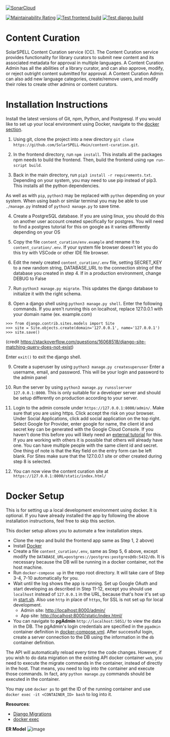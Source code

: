 [![SonarCloud](https://sonarcloud.io/images/project_badges/sonarcloud-white.svg)](https://sonarcloud.io/dashboard?id=SolarSPELL-Main_content-curation)

[![Maintainability Rating](https://sonarcloud.io/api/project_badges/measure?project=SolarSPELL-Main_content-curation&metric=sqale_rating)](https://sonarcloud.io/dashboard?id=SolarSPELL-Main_content-curation)
[![Test frontend build](https://github.com/SolarSPELL-Main/content-curation/actions/workflows/frontend_build.yml/badge.svg)](https://github.com/SolarSPELL-Main/content-curation/actions/workflows/frontend_build.yml)
[![Test django build](https://github.com/SolarSPELL-Main/content-curation/actions/workflows/django_build.yml/badge.svg)](https://github.com/SolarSPELL-Main/content-curation/actions/workflows/django_build.yml)

# Content Curation

SolarSPELL Content Curation service (CC). The Content Curation service provides functionality for library curators to submit new content and its associated metadata for approval in multiple languages. A Content Curation Admin has all the abilities of a library  curator, and can also approve, modify, or reject outright content submitted for approval. A Content Curation Admin can also add new language categories, create/remove users, and modify their roles to create other admins or content curators.

# Installation Instructions

Install the latest versions of Git, npm, Python, and Postgresql. If you would like to set up your local environment using Docker, navigate to the [docker section](#docker-setup).

1. Using git, clone the project into a new directory `git clone https://github.com/SolarSPELL-Main/content-curation.git`.

2. In the frontend directory, run `npm install`. This installs all the packages npm needs to build the frontend. Then, build the frontend using `npm run-script build`.

3. Back in the main directory, run `pip3 install -r requirements.txt`. Depending on your system, you may need to use pip instead of pip3. This installs all the python dependencies.

As well as with `pip`, `python3` may be replaced with `python` depending on your system. When using bash or similar terminal you may be able to use `./manage.py` instead of `python3 manage.py` to save time.

4. Create a PostgreSQL database. If you are using linux, you should do this on another user account created specifically for postgres. You will need to find a postgres tutorial for this on google as it varies differently depending on your OS

5. Copy the file `content_curation/env.example` and rename it to `content_curation/.env`. If your system file browser doesn't let you do this try with VSCode or other IDE file browser.

6. Edit the newly created `content_curation/.env` file, setting SECRET_KEY to a new random string, DATABASE_URL to the connection string of the database you created in step 4. If in a production environment, change DEBUG to False

7. Run `python3 manage.py migrate`. This updates the django database to initialize it with the right schema.

8. Open a django shell using `python3 manage.py shell`. Enter the following commands. If you aren't running this on localhost, replace 127.0.0.1 with your domain name (ex. example.com)

```
>>> from django.contrib.sites.models import Site
>>> site = Site.objects.create(domain='127.0.0.1', name='127.0.0.1')
>>> site.save()
```

(credit https://stackoverflow.com/questions/16068518/django-site-matching-query-does-not-exist)

Enter `exit()` to exit the django shell.

9. Create a superuser by using `python3 manage.py createsuperuser` Enter a username, email, and password. This will be your login and password to the admin panel

10. Run the server by using `python3 manage.py runsslserver 127.0.0.1:8000`. This is only suitable for a developer server and should be setup differently on production according to your server.

11. Login to the admin console under `https://127.0.0.1:8000/admin/`. Make sure that you are using https. Click accept the risk on your browser. Under Social Applications, click add social application on the top right. Select Google for Provider, enter google for name, the client id and secret key can be generated with the Google Cloud Console. If you haven't done this before you will likely need an [external tutorial](https://dev.to/mdrhmn/django-google-authentication-using-django-allauth-18f8) for this. If you are working with others it is possible that others will already have one. You can have multiple people with the same client id and secret. One thing of note is that the Key field on the entry form can be left blank. For Sites make sure that the 127.0.0.1 site or other created during step 8 is selected.

12. You can now view the content curation site at `https://127.0.0.1:8000/static/index.html/`

# Docker Setup
This is for setting up a local development environment using docker. It is optional. If you have already installed the app by following the above installation instructions, feel free to skip this section.

This docker setup allows you to automate a few installation steps.
- Clone the repo and build the frontend app same as Step 1, 2 above)
- Install [Docker](https://docs.docker.com/get-docker/)
- Create a file `content_curation/.env`, same as Step 5, 6 above, except modify the `DATABASE_URL=postgres://postgres:postgres@db:5432/db`. It is necessary because the DB will be running in a docker container, not the host machine.
- Run `docker-compose up` in the repo root directory. It will take care of Step 3-4, 7-10 automatically for you.
- Wait until the log shows the app is running. Set up Google OAuth and start developing as described in Step 11-12, except you should use `localhost` instead of `127.0.0.1` in the URL, because that's how it's set up in [start.sh](start.sh). Also use `http` in place of `https`, for SSL is not set up for local development.
    - Admin site: [http://localhost:8000/admin/](http://localhost:8000/admin/)
    - App site: [http://localhost:8000/static/index.html/](http://localhost:8000/static/index.html/)
- You can navigate to __pgAdmin__ `http://localhost:5051/` to view the data in the DB. The pgAdmin's login credentials are specified in the `pgadmin` container definition in [docker-compose.yml](docker-compose.yml). After successful login, create a server connection to the DB using the information in the `db` container definition.


The API will automatically reload every time the code changes. However, if you wish to do data migration on the existing API docker container `web`, you need to execute the migrate commands in the container, instead of directly in the host. That means, you need to log into the container and execute those commands. In fact, any `python manage.py` commands should be executed in the container.

You may use `docker ps` to get the ID of the running container and use `docker exec -it <CONTAINER_ID> bash` to log into it.

__Resources__:
- [Django Migrations](https://realpython.com/django-migrations-a-primer/)
- [docker exec](https://docs.docker.com/engine/reference/commandline/exec/)

**ER Model**
![image](https://user-images.githubusercontent.com/65974841/145308475-fd9fa50a-021e-40f3-af7c-4be6cbb70097.png)
